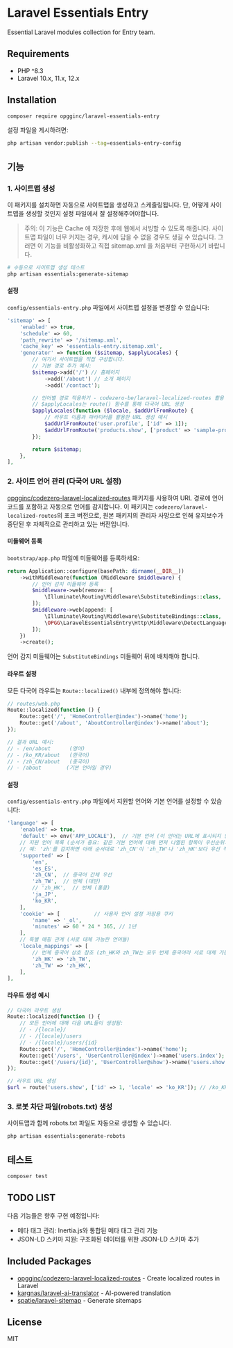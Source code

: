 # Laravel Essentials Entry

Essential Laravel modules collection for Entry team.

## Requirements

- PHP ^8.3
- Laravel 10.x, 11.x, 12.x

## Installation

```bash
composer require opgginc/laravel-essentials-entry
```

설정 파일을 게시하려면:

```bash
php artisan vendor:publish --tag=essentials-entry-config
```

## 기능

### 1. 사이트맵 생성

이 패키지를 설치하면 자동으로 사이트맵을 생성하고 스케줄링됩니다. 단, 어떻게 사이트맵을 생성할 것인지 설정 파일에서 잘 설정해주어야합니다.

> 주의: 이 기능은 Cache 에 저장한 후에 웹에서 서빙할 수 있도록 해줍니다. 사이트맵 파일이 너무 커지는 경우, 캐시에 담을 수 없을 경우도 생길 수 있습니다. 그러면 이 기능을 비활성화하고 직접 sitemap.xml 을 처음부터 구현하시기 바랍니다.

```bash
# 수동으로 사이트맵 생성 테스트
php artisan essentials:generate-sitemap
```

#### 설정

`config/essentials-entry.php` 파일에서 사이트맵 설정을 변경할 수 있습니다:

```php
'sitemap' => [
    'enabled' => true,
    'schedule' => 60,
    'path_rewrite' => '/sitemap.xml',
    'cache_key' => 'essentials-entry.sitemap.xml',
    'generator' => function ($sitemap, $applyLocales) {
        // 여기서 사이트맵을 직접 구성합니다.
        // 기본 경로 추가 예시:
        $sitemap->add('/') // 홈페이지
            ->add('/about') // 소개 페이지
            ->add('/contact');

        // 언어별 경로 적용하기 - codezero-be/laravel-localized-routes 활용
        // $applyLocales는 route() 함수를 통해 다국어 URL 생성
        $applyLocales(function ($locale, $addUrlFromRoute) {
            // 라우트 이름과 파라미터를 활용한 URL 생성 예시
            $addUrlFromRoute('user.profile', ['id' => 1]);
            $addUrlFromRoute('products.show', ['product' => 'sample-product']);
        });

        return $sitemap;
    },
],
```

### 2. 사이트 언어 관리 (다국어 URL 설정)

[opgginc/codezero-laravel-localized-routes](https://github.com/opgginc/codezero-laravel-localized-routes) 패키지를 사용하여 URL 경로에 언어 코드를 포함하고 자동으로 언어를 감지합니다. 이 패키지는 `codezero/laravel-localized-routes`의 포크 버전으로, 원본 패키지의 관리자 사망으로 인해 유지보수가 중단된 후 자체적으로 관리하고 있는 버전입니다.

#### 미들웨어 등록

`bootstrap/app.php` 파일에 미들웨어를 등록하세요:

```php
return Application::configure(basePath: dirname(__DIR__))
    ->withMiddleware(function (Middleware $middleware) {
        // 언어 감지 미들웨어 등록
        $middleware->web(remove: [
            \Illuminate\Routing\Middleware\SubstituteBindings::class,
        ]);
        $middleware->web(append: [
            \Illuminate\Routing\Middleware\SubstituteBindings::class,
            \OPGG\LaravelEssentialsEntry\Http\Middleware\DetectLanguage::class,
        ]);
    })
    ->create();
```

언어 감지 미들웨어는 `SubstituteBindings` 미들웨어 뒤에 배치해야 합니다.

#### 라우트 설정

모든 다국어 라우트는 `Route::localized()` 내부에 정의해야 합니다:

```php
// routes/web.php
Route::localized(function () {
    Route::get('/', 'HomeController@index')->name('home');
    Route::get('/about', 'AboutController@index')->name('about');
});

// 결과 URL 예시:
// - /en/about      (영어)
// - /ko_KR/about   (한국어)
// - /zh_CN/about   (중국어)
// - /about        (기본 언어일 경우)
```

#### 설정

`config/essentials-entry.php` 파일에서 지원할 언어와 기본 언어를 설정할 수 있습니다:

```php
'language' => [
    'enabled' => true,
    'default' => env('APP_LOCALE'),  // 기본 언어 (이 언어는 URL에 표시되지 않음)
    // 지원 언어 목록 (순서가 중요: 같은 기본 언어에 대해 먼저 나열된 항목이 우선순위가 높음)
    // 예: 'zh'를 감지하면 아래 순서대로 'zh_CN'이 'zh_TW'나 'zh_HK'보다 우선 적용됨
    'supported' => [
        'en',
        'es_ES',
        'zh_CN',  // 중국어 간체 우선
        'zh_TW',  // 번체 (대만)
        // 'zh_HK',  // 번체 (홍콩)
        'ja_JP',
        'ko_KR',
    ],
    'cookie' => [           // 사용자 언어 설정 저장용 쿠키
        'name' => '_ol',
        'minutes' => 60 * 24 * 365, // 1년
    ],
    // 특별 매핑 관계 (서로 대체 가능한 언어들)
    'locale_mappings' => [
        // 번체 중국어 상호 참조 (zh_HK와 zh_TW는 모두 번체 중국어라 서로 대체 가능)
        'zh_HK' => 'zh_TW',
        'zh_TW' => 'zh_HK',
    ],
],
```

#### 라우트 생성 예시

```php
// 다국어 라우트 생성
Route::localized(function () {
    // 모든 언어에 대해 다음 URL들이 생성됨:
    // - /{locale}/
    // - /{locale}/users
    // - /{locale}/users/{id}
    Route::get('/', 'HomeController@index')->name('home');
    Route::get('/users', 'UserController@index')->name('users.index');
    Route::get('/users/{id}', 'UserController@show')->name('users.show');
});

// 라우트 URL 생성
$url = route('users.show', ['id' => 1, 'locale' => 'ko_KR']); // /ko_KR/users/1
```

### 3. 로봇 차단 파일(robots.txt) 생성

사이트맵과 함께 robots.txt 파일도 자동으로 생성할 수 있습니다.

```bash
php artisan essentials:generate-robots
```

## 테스트

```bash
composer test
```

## TODO LIST

다음 기능들은 향후 구현 예정입니다:

- 메타 태그 관리: Inertia.js와 통합된 메타 태그 관리 기능
- JSON-LD 스키마 지원: 구조화된 데이터를 위한 JSON-LD 스키마 추가

## Included Packages

- [opgginc/codezero-laravel-localized-routes](https://github.com/opgginc/codezero-laravel-localized-routes) - Create localized routes in Laravel
- [kargnas/laravel-ai-translator](https://github.com/kargnas/laravel-ai-translator) - AI-powered translation
- [spatie/laravel-sitemap](https://github.com/spatie/laravel-sitemap) - Generate sitemaps

## License

MIT
